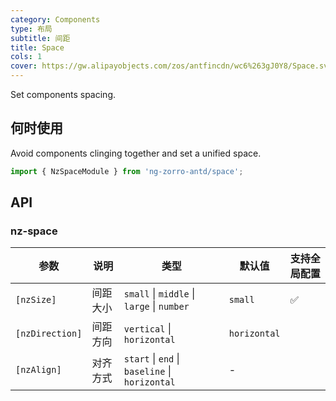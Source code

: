 ```yaml
---
category: Components
type: 布局
subtitle: 间距
title: Space
cols: 1
cover: https://gw.alipayobjects.com/zos/antfincdn/wc6%263gJ0Y8/Space.svg
---
```


Set components spacing.

## 何时使用

Avoid components clinging together and set a unified space.

```ts
import { NzSpaceModule } from 'ng-zorro-antd/space';
```

## API

### nz-space

| 参数 | 说明 | 类型 | 默认值 | 支持全局配置 |
| --------- | -------- | ------------------------------------------ | ------------ | -- |
| `[nzSize]`      | 间距大小 | `small` \| `middle` \| `large` \| `number` | `small`  | ✅ |
| `[nzDirection]` | 间距方向 | `vertical` \| `horizontal` | `horizontal` | |
| `[nzAlign]` | 对齐方式 | `start` \| `end` \| `baseline` \| `horizontal` | - | |
